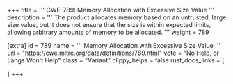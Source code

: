 +++
title = '''
CWE-789: Memory Allocation with Excessive Size Value
'''
description	= '''
The product allocates memory based on an untrusted, large size value, but it does not ensure that the size is within expected limits, allowing arbitrary amounts of memory to be allocated.
'''
weight = 789

[extra]
id = 789
name = '''
Memory Allocation with Excessive Size Value
'''
url = "https://cwe.mitre.org/data/definitions/789.html"
vote = "No Help, or Langs Won't Help"
class = "Variant"
clippy_helps = false
rust_docs_links = [
	
]
+++
